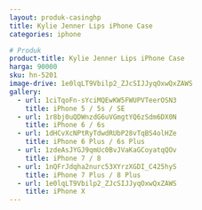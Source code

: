 ```yaml
---
layout: produk-casinghp
title: Kylie Jenner Lips iPhone Case
categories: iphone

# Produk
product-title: Kylie Jenner Lips iPhone Case
harga: 90000
sku: hn-5201
image-drive: 1e0lqLT9Vbilp2_ZJcSIJJyqOxwQxZAWS
gallery:
  - url: 1ciTqoFn-sYciMQEwKW5FWUPVTeerOSN3
    title: iPhone 5 / 5s / SE
  - url: 1r8bj0uQDWnzdG6uVGmgtYQ6zSdm6DX0N
    title: iPhone 6 / 6s
  - url: 1dHCvXcNPtRyTdwdRUbP28vTqBS4olHZe
    title: iPhone 6 Plus / 6s Plus
  - url: 1zdeAsJYGJ9qmUc0BvJVaKaGCoyatqQOv
    title: iPhone 7 / 8
  - url: 1nQFrJdqha2nurc53XYrzXGDI_C425hyS
    title: iPhone 7 Plus / 8 Plus
  - url: 1e0lqLT9Vbilp2_ZJcSIJJyqOxwQxZAWS
    title: iPhone X
---
```

